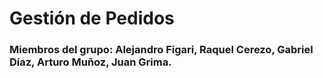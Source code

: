 # Gestión de Pedidos

### Miembros del grupo: Alejandro Figari, Raquel Cerezo, Gabriel Díaz, Arturo Muñoz, Juan Grima.

